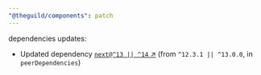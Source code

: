 ```yaml
---
"@theguild/components": patch
---
```

dependencies updates:
  - Updated dependency [`next@^13 || ^14` ↗︎](https://www.npmjs.com/package/next/v/13.0.0) (from `^12.3.1 || ^13.0.0`, in `peerDependencies`)
